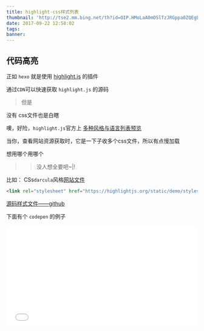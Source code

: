 ```yaml
---
title: highlight-css样式列表
thumbnail: 'http://tse2.mm.bing.net/th?id=OIP.HMoLaA0mOSlTzJRGppa0ZQEgEs&pid=15.1'
date: 2017-09-22 12:58:02
tags:
banner:
---
```


## 代码高亮

正如 ``hexo`` 就是使用 [highlight.js](https://github.com/isagalaev/highlight.js) 的插件

通过`` CDN ``可以快速获取 ``highlight.js`` 的源码

> 但是

没有 css文件也是白瞎

噢，好险，``highlight.js``官方上 [多种风格与语言列表预览](https://highlightjs.org/static/demo/)

当你，查看网站资源获取时，它是一下子收多个css文件，所以有点慢加载

想用哪个用哪个

>> 没人想全要吧~|!

比如：
CSs``darcula``风格[网站文件](https://highlightjs.org/static/demo/styles/dracula.css)

``` html
<link rel="stylesheet" href="https://highlightjs.org/static/demo/styles/dracula.css"> 

```

[源码样式文件——github](https://github.com/isagalaev/highlight.js/tree/master/src)

下面有个 ``codepen`` 的例子

<iframe height='265' scrolling='no' title='highlight_无本地例子' src='//codepen.io/china-boy/embed/ZXpWoZ/?height=265&theme-id=0&default-tab=html,result&embed-version=2' frameborder='no' allowtransparency='true' allowfullscreen='true' style='width: 100%;'>See the Pen <a href='https://codepen.io/china-boy/pen/ZXpWoZ/'>highlight_无本地例子</a> by braveyo (<a href='https://codepen.io/china-boy'>@china-boy</a>) on <a href='https://codepen.io'>CodePen</a>.
</iframe>
